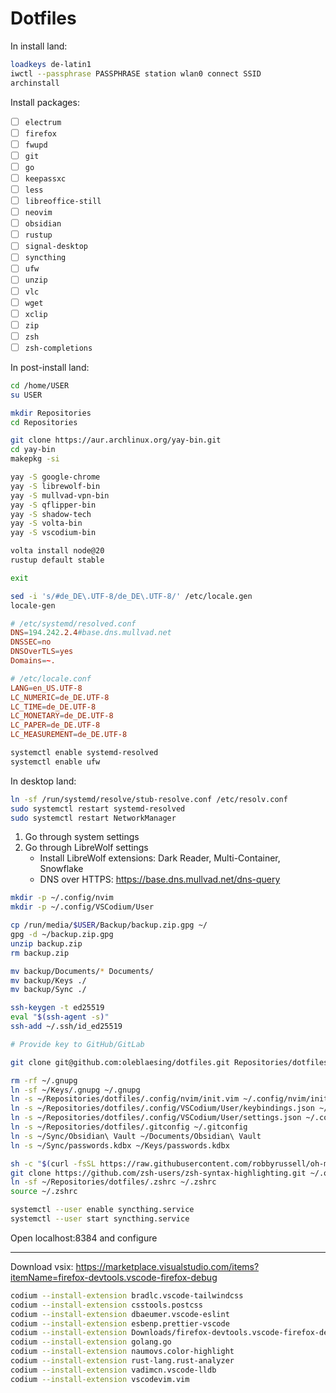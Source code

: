 # Dotfiles

In install land:

```sh
loadkeys de-latin1
iwctl --passphrase PASSPHRASE station wlan0 connect SSID
archinstall
```

Install packages:

- [ ] `electrum`
- [ ] `firefox`
- [ ] `fwupd`
- [ ] `git`
- [ ] `go`
- [ ] `keepassxc`
- [ ] `less`
- [ ] `libreoffice-still`
- [ ] `neovim`
- [ ] `obsidian`
- [ ] `rustup`
- [ ] `signal-desktop`
- [ ] `syncthing`
- [ ] `ufw`
- [ ] `unzip`
- [ ] `vlc`
- [ ] `wget`
- [ ] `xclip`
- [ ] `zip`
- [ ] `zsh`
- [ ] `zsh-completions`

In post-install land:

```sh
cd /home/USER
su USER

mkdir Repositories
cd Repositories

git clone https://aur.archlinux.org/yay-bin.git
cd yay-bin
makepkg -si

yay -S google-chrome
yay -S librewolf-bin
yay -S mullvad-vpn-bin
yay -S qflipper-bin
yay -S shadow-tech
yay -S volta-bin
yay -S vscodium-bin

volta install node@20
rustup default stable

exit
```

```sh
sed -i 's/#de_DE\.UTF-8/de_DE\.UTF-8/' /etc/locale.gen
locale-gen
```

```conf
# /etc/systemd/resolved.conf
DNS=194.242.2.4#base.dns.mullvad.net
DNSSEC=no
DNSOverTLS=yes
Domains=~.
```

```conf
# /etc/locale.conf
LANG=en_US.UTF-8
LC_NUMERIC=de_DE.UTF-8
LC_TIME=de_DE.UTF-8
LC_MONETARY=de_DE.UTF-8
LC_PAPER=de_DE.UTF-8
LC_MEASUREMENT=de_DE.UTF-8
```

```sh
systemctl enable systemd-resolved
systemctl enable ufw
```

In desktop land:

```sh
ln -sf /run/systemd/resolve/stub-resolve.conf /etc/resolv.conf
sudo systemctl restart systemd-resolved
sudo systemctl restart NetworkManager
```

1. Go through system settings
2. Go through LibreWolf settings
   - Install LibreWolf extensions: Dark Reader, Multi-Container, Snowflake
   - DNS over HTTPS: https://base.dns.mullvad.net/dns-query

```sh
mkdir -p ~/.config/nvim
mkdir -p ~/.config/VSCodium/User

cp /run/media/$USER/Backup/backup.zip.gpg ~/
gpg -d ~/backup.zip.gpg
unzip backup.zip
rm backup.zip

mv backup/Documents/* Documents/
mv backup/Keys ./
mv backup/Sync ./
```

```sh
ssh-keygen -t ed25519
eval "$(ssh-agent -s)"
ssh-add ~/.ssh/id_ed25519

# Provide key to GitHub/GitLab

git clone git@github.com:oleblaesing/dotfiles.git Repositories/dotfiles
```

```sh
rm -rf ~/.gnupg
ln -sf ~/Keys/.gnupg ~/.gnupg
ln -s ~/Repositories/dotfiles/.config/nvim/init.vim ~/.config/nvim/init.vim
ln -s ~/Repositories/dotfiles/.config/VSCodium/User/keybindings.json ~/.config/VSCodium/User/keybindings.json
ln -s ~/Repositories/dotfiles/.config/VSCodium/User/settings.json ~/.config/VSCodium/User/settings.json
ln -s ~/Repositories/dotfiles/.gitconfig ~/.gitconfig
ln -s ~/Sync/Obsidian\ Vault ~/Documents/Obsidian\ Vault
ln -s ~/Sync/passwords.kdbx ~/Keys/passwords.kdbx
```

```sh
sh -c "$(curl -fsSL https://raw.githubusercontent.com/robbyrussell/oh-my-zsh/master/tools/install.sh)"
git clone https://github.com/zsh-users/zsh-syntax-highlighting.git ~/.oh-my-zsh/custom/plugins/zsh-syntax-highlighting
ln -sf ~/Repositories/dotfiles/.zshrc ~/.zshrc
source ~/.zshrc
```

```sh
systemctl --user enable syncthing.service
systemctl --user start syncthing.service
```

Open localhost:8384 and configure

---

Download vsix: https://marketplace.visualstudio.com/items?itemName=firefox-devtools.vscode-firefox-debug

```sh
codium --install-extension bradlc.vscode-tailwindcss
codium --install-extension csstools.postcss
codium --install-extension dbaeumer.vscode-eslint
codium --install-extension esbenp.prettier-vscode
codium --install-extension Downloads/firefox-devtools.vscode-firefox-debug-VERSION.vsix
codium --install-extension golang.go
codium --install-extension naumovs.color-highlight
codium --install-extension rust-lang.rust-analyzer
codium --install-extension vadimcn.vscode-lldb
codium --install-extension vscodevim.vim
```
